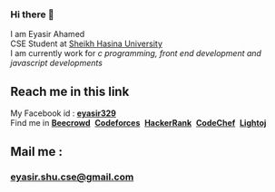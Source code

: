### Hi there 👋
I am Eyasir Ahamed<br>
CSE Student at <a href="https://www.shu.edu.bd/">Sheikh Hasina University</a><br>
I am currently work for <i>c programming, front end development and javascript developments</i><br>
<h2>Reach me in this link</h2>
My Facebook id : <a href="https://www.facebook.com/eyasir329"><b>eyasir329</b></a><br>
Find me in <a href="https://www.beecrowd.com.br/judge/en/profile/666969"><b>Beecrowd</b></a>&nbsp;
<a href="https://codeforces.com/profile/eyasir329"><b>Codeforces</b></a>&nbsp;
<a href="https://www.hackerrank.com/eyasir329"><b>HackerRank</b></a>&nbsp;
<a href="https://www.codechef.com/users/eyasir329"><b>CodeChef</b></a>&nbsp;
<a href="https://lightoj.com/user/eyasir329"><b>Lightoj</b></a><br>
<h2>Mail me :</h2>
<h3><a href="mailto:eyasir.shu.cse@gmail.com"><b>eyasir.shu.cse@gmail.com</b></a></h3>

<!--
**eyasir329/eyasir329** is a ✨ _special_ ✨ repository because its `README.md` (this file) appears on your GitHub profile.

Here are some ideas to get you started:

- 🔭 I’m currently working on ...
- 🌱 I’m currently learning ...
- 👯 I’m looking to collaborate on ...
- 🤔 I’m looking for help with ...
- 💬 Ask me about ...
- 📫 How to reach me: ...
- 😄 Pronouns: ...
- ⚡ Fun fact: ...
-->
